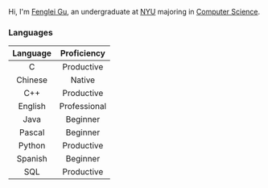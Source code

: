 Hi, I'm [Fenglei Gu](https://i6.cims.nyu.edu/~fg1121/index.htm), an undergraduate at [NYU](https://www.nyu.edu/) majoring in [Computer Science](https://cs.nyu.edu/home/index.html).



### Languages

|Language|Proficiency|
|  :-:   |  :-:      |
| C      | Productive|
| Chinese| Native    |
| C++    | Productive|
| English|Professional|
| Java   | Beginner  |
| Pascal | Beginner  |
| Python | Productive|
| Spanish| Beginner  |
| SQL    | Productive|

